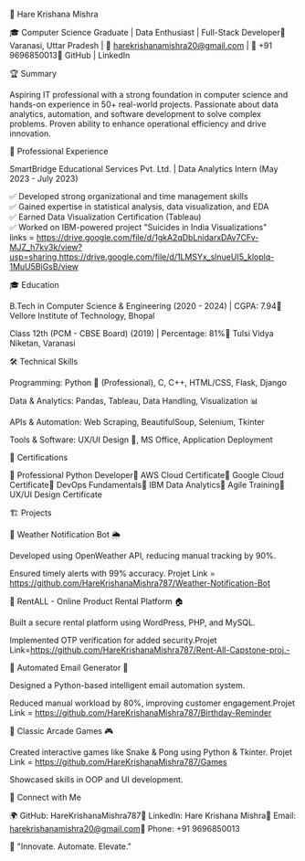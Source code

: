 
🚀 Hare Krishana Mishra

🎓 Computer Science Graduate | Data Enthusiast | Full-Stack Developer📍 Varanasi, Uttar Pradesh | 📧 harekrishanamishra20@gmail.com | 📱 +91 9696850013🔗 GitHub | LinkedIn

🏆 Summary

Aspiring IT professional with a strong foundation in computer science and hands-on experience in 50+ real-world projects. Passionate about data analytics, automation, and software development to solve complex problems. Proven ability to enhance operational efficiency and drive innovation.

💼 Professional Experience

SmartBridge Educational Services Pvt. Ltd. | Data Analytics Intern (May 2023 - July 2023)

✅ Developed strong organizational and time management skills<br>✅ Gained expertise in statistical analysis, data visualization, and EDA<br>✅ Earned Data Visualization Certification (Tableau)<br>✅ Worked on IBM-powered project "Suicides in India Visualizations"<br>
links = https://drive.google.com/file/d/1gkA2qDbLnidarxDAv7CFv-MJZ_h7kv3k/view?usp=sharing,https://drive.google.com/file/d/1LMSYx_slnueUI5_kloplq-1MuU5BjGsB/view

🎓 Education

B.Tech in Computer Science & Engineering (2020 - 2024) | CGPA: 7.94📍 Vellore Institute of Technology, Bhopal

Class 12th (PCM - CBSE Board) (2019) | Percentage: 81%📍 Tulsi Vidya Niketan, Varanasi

🛠️ Technical Skills

Programming: Python 🐍 (Professional), C, C++, HTML/CSS, Flask, Django

Data & Analytics: Pandas, Tableau, Data Handling, Visualization 📊

APIs & Automation: Web Scraping, BeautifulSoup, Selenium, Tkinter

Tools & Software: UX/UI Design 🎨, MS Office, Application Deployment

📜 Certifications

🏅 Professional Python Developer🏅 AWS Cloud Certificate🏅 Google Cloud Certificate🏅 DevOps Fundamentals🏅 IBM Data Analytics🏅 Agile Training🏅 UX/UI Design Certificate

🏗️ Projects

🔹 Weather Notification Bot 🌦️

Developed using OpenWeather API, reducing manual tracking by 90%.

Ensured timely alerts with 99% accuracy. Projet Link = https://github.com/HareKrishanaMishra787/Weather-Notification-Bot

🔹 RentALL - Online Product Rental Platform 🏠

Built a secure rental platform using WordPress, PHP, and MySQL.

Implemented OTP verification for added security.Projet Link=https://github.com/HareKrishanaMishra787/Rent-All-Capstone-proj.-

🔹 Automated Email Generator 📧

Designed a Python-based intelligent email automation system.

Reduced manual workload by 80%, improving customer engagement.Projet Link = https://github.com/HareKrishanaMishra787/Birthday-Reminder

🔹 Classic Arcade Games 🎮

Created interactive games like Snake & Pong using Python & Tkinter. Projet Link = https://github.com/HareKrishanaMishra787/Games

Showcased skills in OOP and UI development.

🔗 Connect with Me

🌍 GitHub: HareKrishanaMishra787💼 LinkedIn: Hare Krishana Mishra📧 Email: harekrishanamishra20@gmail.com📱 Phone: +91 9696850013

🎯 "Innovate. Automate. Elevate."
